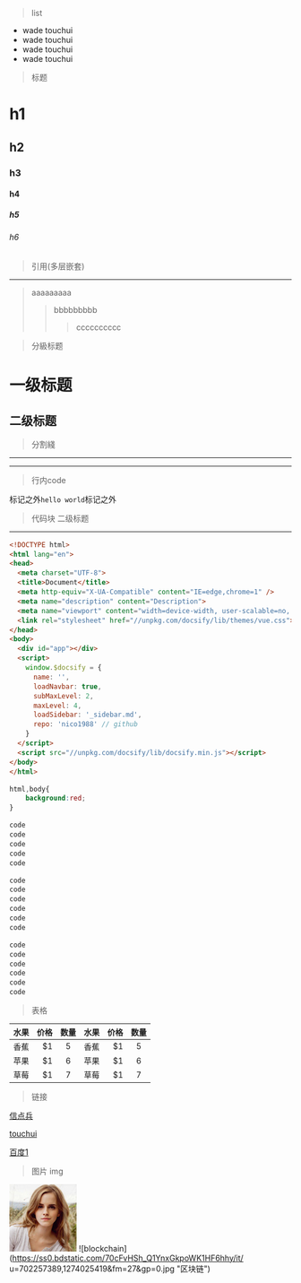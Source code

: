 > list

- wade touchui
- wade touchui
- wade touchui
- wade touchui


> 标题

# h1
## h2
### h3
#### h4
##### h5
###### h6

> 引用(多层嵌套)

---
> aaaaaaaaa
>> bbbbbbbbb
>>> cccccccccc

> 分級标题

一级标题
======================
二级标题
---------------------

> 分割綫

---
***

> 行内code

标记之外`hello world`标记之外

> 代码块
二级标题
---------------------
```HTML
<!DOCTYPE html>
<html lang="en">
<head>
  <meta charset="UTF-8">
  <title>Document</title>
  <meta http-equiv="X-UA-Compatible" content="IE=edge,chrome=1" />
  <meta name="description" content="Description">
  <meta name="viewport" content="width=device-width, user-scalable=no, initial-scale=1.0, maximum-scale=1.0, minimum-scale=1.0">
  <link rel="stylesheet" href="//unpkg.com/docsify/lib/themes/vue.css">
</head>
<body>
  <div id="app"></div>
  <script>
    window.$docsify = {
      name: '',
      loadNavbar: true,
      subMaxLevel: 2,
      maxLevel: 4,
      loadSidebar: '_sidebar.md',
      repo: 'nico1988' // github
    }
  </script>
  <script src="//unpkg.com/docsify/lib/docsify.min.js"></script>
</body>
</html>
```
```css
html,body{
    background:red;
}
```

```bash
code
code
code
code
code
```
```javascript
code
code
code
code
code
code
```
```java
code
code
code
code
code
code
```

> 表格 

| 水果        | 价格    |  数量  | 水果        | 价格    |  数量  |
| --------    | -----:   | :----: |--------    | -----:   | :----: |
| 香蕉        | $1      |   5    | 香蕉        | $1      |   5    |
| 苹果        | $1      |   6    | 苹果        | $1      |   6    |
| 草莓        | $1      |   7    | 草莓        | $1      |   7    |

> 链接

[信点兵](http://plan.wadecn.com/)

[touchui](http://doc.wadecn.com/wade5/)

[百度1](http://www.baidu.com/)

> 图片 img

!['ggg'](./img/1.jpg "图片")
![blockchain](https://ss0.bdstatic.com/70cFvHSh_Q1YnxGkpoWK1HF6hhy/it/
u=702257389,1274025419&fm=27&gp=0.jpg "区块链")